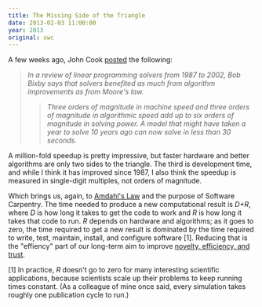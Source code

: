 ```yaml
---
title: The Missing Side of the Triangle
date: 2013-02-03 11:00:00
year: 2013
original: swc
---
```


<p>A few weeks ago, John Cook <a href="http://www.johndcook.com/blog/2012/01/01/moores-law-squared/">posted</a> the following:</p>

<blockquote><em>
<p>In a review of linear programming solvers from 1987 to 2002, Bob Bixby says that solvers benefited as much from algorithm improvements as from Moore's law.</p>
<blockquote>
<p>Three orders of magnitude in machine speed and three orders of magnitude in algorithmic speed add up to six orders of magnitude in solving power. A model that might have taken a year to solve 10 years ago can now solve in less than 30 seconds.</p>
</blockquote>
</em></blockquote>

<p>A million-fold speedup is pretty impressive, but faster hardware and better algorithms are only two sides to the triangle.  The third is development time, and while I think it has improved since 1987, I also think the speedup is measured in single-digit multiples, not orders of magnitude.</p>

<p>Which brings us, again, to <a href="http://en.wikipedia.org/wiki/Amdahl%27s_law">Amdahl's Law</a> and the purpose of Software Carpentry. The time needed to produce a new computational result is <em>D+R</em>, where <em>D</em> is how long it takes to get the code to work and <em>R</em> is how long it takes that code to run.  <em>R</em> depends on hardware and algorithms; as it goes to zero, the time required to get a new result is dominated by the time required to write, test, maintain, install, and configure software [1].  Reducing that is the "effiency" part of our long-term aim to improve <a href="{{site.baseurl}}/blog/2013/01/novelty-efficiency-and-trust.html">novelty, efficiency, and trust</a>.</p>

<p>[1] In practice, <em>R</em> doesn't go to zero for many interesting scientific applications, because scientists scale up their problems to keep running times constant.  (As a colleague of mine once said, every simulation takes roughly one publication cycle to run.)</p>

